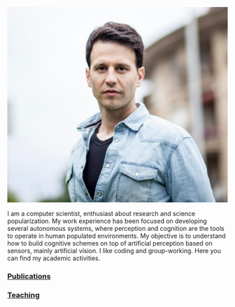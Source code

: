 ![Profile picture](/images/profile-picture-0.png)

I am a computer scientist, enthusiast about research and science popularization. My work experience has been focused on developing several autonomous systems, where perception and cognition are the tools to operate in human populated environments. My objective is to understand how to build cognitive schemes on top of artificial perception based on sensors, mainly artificial vision. I like coding and group-working. Here you can find my academic activities.

### [Publications](https://scholar.google.es/citations?user=_1wx6NoAAAAJ&hl=en&oi=ao)
### [Teaching](teaching.md)
